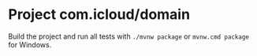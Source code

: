 # Project com.icloud/domain

Build the project and run all tests with `./mvnw package` or `mvnw.cmd package` for Windows.
